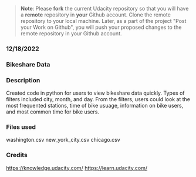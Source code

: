 >**Note**: Please **fork** the current Udacity repository so that you will have a **remote** repository in **your** Github account. Clone the remote repository to your local machine. Later, as a part of the project "Post your Work on Github", you will push your proposed changes to the remote repository in your Github account.

### 12/18/2022


### Bikeshare Data

### Description
Created code in python for users to view bikeshare data quickly. Types of filters included city, month, and day. From the filters, users could look at the most frequented stations, time of bike usuage, information on bike users, and most common time for bike users. 

### Files used
washington.csv
new_york_city.csv
chicago.csv 

### Credits
https://knowledge.udacity.com/
https://learn.udacity.com/
